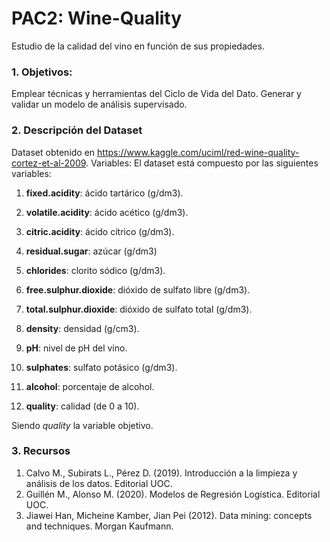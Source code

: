 # PAC2: Wine-Quality
Estudio de la calidad del vino en función de sus propiedades.

### 1. Objetivos:
Emplear técnicas y herramientas del Ciclo de Vida del Dato.
Generar y validar un modelo de análisis supervisado.

### 2. Descripción del Dataset
Dataset obtenido en https://www.kaggle.com/uciml/red-wine-quality-cortez-et-al-2009.
Variables:
El dataset está compuesto por las siguientes variables:

1. **fixed.acidity**: ácido tartárico (g/dm3).

2. **volatile.acidity**: ácido acético (g/dm3).

3. **citric.acidity**: ácido cítrico (g/dm3).

4. **residual.sugar**: azúcar (g/dm3)

5. **chlorides**: clorito sódico (g/dm3).

6. **free.sulphur.dioxide**: dióxido de sulfato libre (g/dm3).

7. **total.sulphur.dioxide**: dióxido de sulfato total (g/dm3).

8. **density**: densidad (g/cm3).

9. **pH**: nivel de pH del vino.

10. **sulphates**: sulfato potásico (g/dm3).

11. **alcohol**: porcentaje de alcohol.

12. **quality**: calidad (de 0 a 10).

Siendo *quality* la variable objetivo.

### 3. Recursos
1. Calvo M., Subirats L., Pérez D. (2019). Introducción a la limpieza y análisis de los datos. Editorial UOC.
2. Guillén M., Alonso M. (2020). Modelos de Regresión Logística. Editorial UOC.
3. Jiawei Han, Micheine Kamber, Jian Pei (2012). Data mining: concepts and techniques. Morgan Kaufmann.
